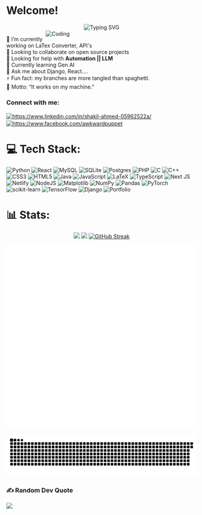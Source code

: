 <h1>Welcome!</h1>
<div align="center">
  <img src="https://readme-typing-svg.herokuapp.com?font=Orbitron&weight=900&size=35&duration=3000&pause=1000&color=00D9FF&center=true&vCenter=true&multiline=true&width=800&height=100&lines=Hey+there!+It's+Shakil+Ahmed;" alt="Typing SVG" />
</div>
<img align="right" alt="Coding" width="400" src="https://media.tenor.com/3bTxZ4HdrysAAAAd/pixels-neon.gif">


🔭 I’m currently working on LaTex Converter, API's<br>👯 Looking to collaborate on open source projects<br>🤝 Looking for help with **Automation || LLM**<br>🌱 Currently learning Gen AI<br>💬 Ask me about Django, React....<br>⚡ Fun fact: my branches are more tangled than spaghetti.<br>🦦 Motto: “It works on my machine.” 

<h3 align="left">Connect with me:</h3>
<p align="left">
<a href="https://linkedin.com/in/https://www.linkedin.com/in/shakil-ahmed-05962522a/" target="blank"><img align="center" src="https://raw.githubusercontent.com/rahuldkjain/github-profile-readme-generator/master/src/images/icons/Social/linked-in-alt.svg" alt="https://www.linkedin.com/in/shakil-ahmed-05962522a/" height="30" width="40" /></a>
<a href="https://fb.com/https://www.facebook.com/awkwardpuppet" target="blank"><img align="center" src="https://raw.githubusercontent.com/rahuldkjain/github-profile-readme-generator/master/src/images/icons/Social/facebook.svg" alt="https://www.facebook.com/awkwardpuppet" height="30" width="40" /></a>
</p>

# 💻 Tech Stack:
![Python](https://img.shields.io/badge/python-3670A0?style=for-the-badge&logo=python&logoColor=ffdd54) ![React](https://img.shields.io/badge/react-%2320232a.svg?style=for-the-badge&logo=react&logoColor=%2361DAFB) ![MySQL](https://img.shields.io/badge/mysql-4479A1.svg?style=for-the-badge&logo=mysql&logoColor=white) ![SQLite](https://img.shields.io/badge/sqlite-%2307405e.svg?style=for-the-badge&logo=sqlite&logoColor=white) ![Postgres](https://img.shields.io/badge/postgres-%23316192.svg?style=for-the-badge&logo=postgresql&logoColor=white) ![PHP](https://img.shields.io/badge/php-%23777BB4.svg?style=for-the-badge&logo=php&logoColor=white) ![C](https://img.shields.io/badge/c-%2300599C.svg?style=for-the-badge&logo=c&logoColor=white) ![C++](https://img.shields.io/badge/c++-%2300599C.svg?style=for-the-badge&logo=c%2B%2B&logoColor=white) ![CSS3](https://img.shields.io/badge/css3-%231572B6.svg?style=for-the-badge&logo=css3&logoColor=white) ![HTML5](https://img.shields.io/badge/html5-%23E34F26.svg?style=for-the-badge&logo=html5&logoColor=white) ![Java](https://img.shields.io/badge/java-%23ED8B00.svg?style=for-the-badge&logo=openjdk&logoColor=white) ![JavaScript](https://img.shields.io/badge/javascript-%23323330.svg?style=for-the-badge&logo=javascript&logoColor=%23F7DF1E) ![LaTeX](https://img.shields.io/badge/latex-%23008080.svg?style=for-the-badge&logo=latex&logoColor=white) ![TypeScript](https://img.shields.io/badge/typescript-%23007ACC.svg?style=for-the-badge&logo=typescript&logoColor=white) ![Next JS](https://img.shields.io/badge/Next-black?style=for-the-badge&logo=next.js&logoColor=white) ![Netlify](https://img.shields.io/badge/netlify-%23000000.svg?style=for-the-badge&logo=netlify&logoColor=#00C7B7) ![NodeJS](https://img.shields.io/badge/node.js-6DA55F?style=for-the-badge&logo=node.js&logoColor=white) ![Matplotlib](https://img.shields.io/badge/Matplotlib-%23ffffff.svg?style=for-the-badge&logo=Matplotlib&logoColor=black) ![NumPy](https://img.shields.io/badge/numpy-%23013243.svg?style=for-the-badge&logo=numpy&logoColor=white) ![Pandas](https://img.shields.io/badge/pandas-%23150458.svg?style=for-the-badge&logo=pandas&logoColor=white) ![PyTorch](https://img.shields.io/badge/PyTorch-%23EE4C2C.svg?style=for-the-badge&logo=PyTorch&logoColor=white) ![scikit-learn](https://img.shields.io/badge/scikit--learn-%23F7931E.svg?style=for-the-badge&logo=scikit-learn&logoColor=white) ![TensorFlow](https://img.shields.io/badge/TensorFlow-%23FF6F00.svg?style=for-the-badge&logo=TensorFlow&logoColor=white) ![Django](https://img.shields.io/badge/django-%23092E20.svg?style=for-the-badge&logo=django&logoColor=white) ![Portfolio](https://img.shields.io/badge/Portfolio-%23000000.svg?style=for-the-badge&logo=firefox&logoColor=#FF7139)
# 📊 Stats:
<div align="center">

 <img src="https://github-readme-stats.vercel.app/api?username=mrshakils&theme=aura&hide_border=false&include_all_commits=true&count_private=false" height="150" />
 <img src="https://github-readme-stats.vercel.app/api/top-langs/?username=mrshakils&theme=aura&hide_border=false&include_all_commits=true&count_private=false&layout=compact" height="150" />
 <a href="https://git.io/streak-stats"><img src="https://nirzak-streak-stats.vercel.app?user=mrshakils&theme=aura&mode=weekly" alt="GitHub Streak" /></a>

</div>

![Metrics](/github-metrics.svg)

<picture>
  <source media="(prefers-color-scheme: dark)" srcset="dist/github-snake-dark.svg" />
  <source media="(prefers-color-scheme: light)" srcset="dist/github-snake.svg" />
  <img alt="github snake animation" src="dist/github-snake.svg" />
</picture>

<!-- pacman-graph-start

<picture>

  <source media="(prefers-color-scheme: dark)" srcset="https://raw.githubusercontent.com/mrshakils/mrshakils/main/output/pacman-contribution-graph-dark.svg">

  <source media="(prefers-color-scheme: light)" srcset="https://raw.githubusercontent.com/mrshakils/mrshakils/main/output/pacman-contribution-graph.svg">

  <img alt="pacman contribution graph" src="https://raw.githubusercontent.com/mrshakils/mrshakils/main/output/pacman-contribution-graph.svg">

</picture>

 pacman-graph-end -->

### ✍️ Random Dev Quote
![](https://quotes-github-readme.vercel.app/api?type=horizontal&theme=radical)
